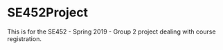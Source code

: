 # SE452Project
This is for the SE452 - Spring 2019 - Group 2 project dealing with course registration.
